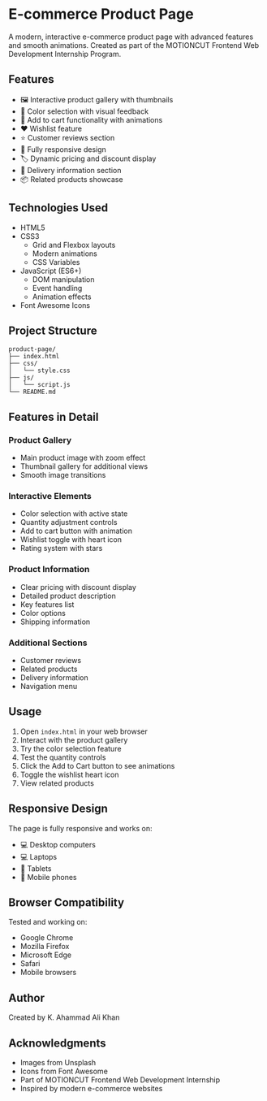 # E-commerce Product Page

A modern, interactive e-commerce product page with advanced features and smooth animations. Created as part of the MOTIONCUT Frontend Web Development Internship Program.

## Features

- 🖼️ Interactive product gallery with thumbnails
- 🎨 Color selection with visual feedback
- 🛒 Add to cart functionality with animations
- ❤️ Wishlist feature
- ⭐ Customer reviews section
- 📱 Fully responsive design
- 🏷️ Dynamic pricing and discount display
- 🚚 Delivery information section
- 📦 Related products showcase

## Technologies Used

- HTML5
- CSS3
  - Grid and Flexbox layouts
  - Modern animations
  - CSS Variables
- JavaScript (ES6+)
  - DOM manipulation
  - Event handling
  - Animation effects
- Font Awesome Icons

## Project Structure

```
product-page/
├── index.html
├── css/
│   └── style.css
├── js/
│   └── script.js
└── README.md
```

## Features in Detail

### Product Gallery
- Main product image with zoom effect
- Thumbnail gallery for additional views
- Smooth image transitions

### Interactive Elements
- Color selection with active state
- Quantity adjustment controls
- Add to cart button with animation
- Wishlist toggle with heart icon
- Rating system with stars

### Product Information
- Clear pricing with discount display
- Detailed product description
- Key features list
- Color options
- Shipping information

### Additional Sections
- Customer reviews
- Related products
- Delivery information
- Navigation menu

## Usage

1. Open `index.html` in your web browser
2. Interact with the product gallery
3. Try the color selection feature
4. Test the quantity controls
5. Click the Add to Cart button to see animations
6. Toggle the wishlist heart icon
7. View related products

## Responsive Design

The page is fully responsive and works on:
- 💻 Desktop computers
- 💻 Laptops
- 📱 Tablets
- 📱 Mobile phones

## Browser Compatibility

Tested and working on:
- Google Chrome
- Mozilla Firefox
- Microsoft Edge
- Safari
- Mobile browsers

## Author

Created by K. Ahammad Ali Khan

## Acknowledgments

- Images from Unsplash
- Icons from Font Awesome
- Part of MOTIONCUT Frontend Web Development Internship
- Inspired by modern e-commerce websites

